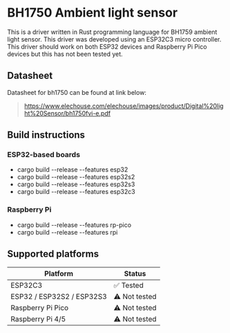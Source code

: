 
# BH1750 Ambient light sensor

This is a driver written in Rust programming language for BH1759 ambient light sensor. This driver was developed using an ESP32C3 micro controller. This driver should work on both ESP32 devices and Raspberry Pi Pico devices but this has not been tested yet.

## Datasheet

Datasheet for bh1750 can be found at link below:
> https://www.elechouse.com/elechouse/images/product/Digital%20light%20Sensor/bh1750fvi-e.pdf 

## Build instructions

### ESP32-based boards
- cargo build --release --features esp32
- cargo build --release --features esp32s2
- cargo build --release --features esp32s3
- cargo build --release --features esp32c3

### Raspberry Pi
- cargo build --release --features rp-pico  
- cargo build --release --features rpi 

## Supported platforms

| Platform           | Status      |  
|--------------------|------------|  
| ESP32C3           | ✅ Tested  |  
| ESP32 / ESP32S2 / ESP32S3 | ⚠ Not tested |  
| Raspberry Pi Pico | ⚠ Not tested |  
| Raspberry Pi 4/5  | ⚠ Not tested |
